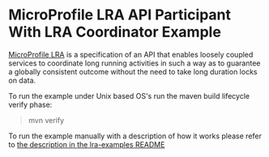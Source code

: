 # MicroProfile LRA API Participant With LRA Coordinator Example

[MicroProfile LRA](https://github.com/eclipse/microprofile-lra) is a specification of an API that
enables loosely coupled services to coordinate long running activities in such a way as to
guarantee a globally consistent outcome without the need to take long duration locks on data.

To run the example under Unix based OS's run the maven build lifecycle verify phase:

> mvn verify

To run the example manually with a description of how it works please refer to
[the description in the lra-examples README](../README.md#running-the-api-participant-with-coordinator-example)

